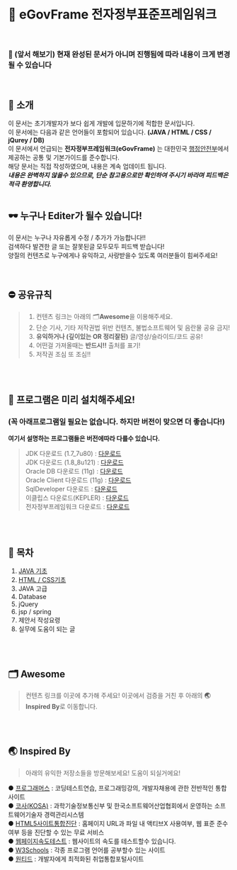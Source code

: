 # :flags:  eGovFrame 전자정부표준프레임워크  
<br>
  
### :hatching_chick: (앞서 해보기) 현재 완성된 문서가 아니며 진행됨에 따라 내용이 크게 변경될 수 있습니다
<br>

## :rabbit: 소개  
이 문서는 초기개발자가 보다 쉽게 개발에 입문하기에 적합한 문서입니다.<br>
이 문서에는 다음과 같은 언어들이 포함되어 있습니다. **(JAVA / HTML / CSS / jQurey / DB)** <br>
이 문서에서 언급되는 **전자정부프레임워크(eGovFrame)** 는 대한민국 [행정안전부](https://www.egovframe.go.kr/EgovIntro.jsp?menu=1&submenu=1)에서 제공하는 공통 및 기본가이드를 준수합니다.<br>
해당 문서는 직접 작성하였으며, 내용은 계속 업데이트 됩니다.<br>
***내용은 완벽하지 않을수 있으므로, 단순 참고용으로만 확인하여 주시기 바라며 피드백은 적극 환영합니다.***
<br>
<br>

## :dark_sunglasses:  누구나 Editer가 될수 있습니다!
이 문서는 누구나 자유롭게 수정 / 추가가 가능합니다!!<br>
검색하다 발견한 글 또는 잘못된글 모두모두 피드백 받습니다!<br>
양질의 컨텐츠로 누구에게나 유익하고, 사랑받을수 있도록 여러분들이 힘써주세요!<br>
<br>
<br>

## :no_entry: 공유규칙
> 1. 컨텐츠 링크는 아래의 :card_index_dividers:**Awesome**을 이용해주세요.
> 2. 단순 기사, 기타 저작권법 위반 컨텐츠, 불법소프트웨어 및 음란물 공유 금지!
> 3. **유익하거나 (깊이있는 OR 정리잘된)** 글/영상/슬라이드/코드 공유!
> 4. 어떤걸 가져올때는 **반드시!!** 출처를 표기!
> 5. 저작권 조심 또 조심!!
<br>
<br>

## :herb: 프로그램은 미리 설치해주세요! 
### (꼭 아래프로그램일 필요는 없습니다. 하지만 버전이 맞으면 더 좋습니다!)
**여기서 설명하는 프로그램들은 버전에따라 다를수 있습니다.**


> JDK 다운로드 (1.7_7u80)        : [다운로드](https://www.oracle.com/technetwork/java/javase/downloads/java-archive-downloads-javase7-521261.html)<br>
> JDK 다운로드 (1.8_8u121)        : [다운로드](https://www.oracle.com/technetwork/java/javase/downloads/java-archive-javase8-2177648.html)<br>
> Oracle DB 다운로드 (11g)       : [다운로드](https://www.oracle.com/technetwork/database/enterprise-edition/downloads/index.html)<br>
> Oracle Client 다운로드 (11g)    : [다운로드](https://www.oracle.com/database/technologies/instant-client/downloads.html)<br>
> SqlDeveloper 다운로드     : [다운로드](https://www.oracle.com/tools/downloads/sqldev-v192-downloads.html)<br>
> 이클립스 다운로드(KEPLER)          : [다운로드](https://www.eclipse.org/downloads/packages/release/kepler)<br>
> 전자정부프레임워크 다운로드 : [다운로드](https://www.egovframe.go.kr/EgovRunEnvReleaseNote.jsp?menu=3&submenu=1)<br>
<br>
<br>

## :mag_right: 목차
1. [JAVA 기초](https://github.com/dlwlrma-xyz/eGovFrame/blob/master/JAVA_%EA%B8%B0%EC%B4%88.md)<br>
2. [HTML / CSS기초](https://github.com/dlwlrma-xyz/eGovFrame/blob/master/HTML_CSS_%EA%B8%B0%EC%B4%88.md)<br>
3. JAVA 고급<br>
4. Database<br>
5. jQuery<br>
6. jsp / spring<br>
7. 제안서 작성요령<br>
8. 실무에 도움이 되는 글<br>
<br>
<br>


## :card_index_dividers: Awesome
> 컨텐츠 링크를 이곳에 추가해 주세요!
> 이곳에서 검증을 거친 후 아래의 **:earth_asia: Inspired By**로 이동합니다.
<br>
<br>

## :earth_asia: Inspired By
> 아래의 유익한 저장소들을 방문해보세요! 도움이 되실거에요!<br>

● [프로그래머스](https://programmers.co.kr/) : 코딩테스트연습, 프로그래밍강의, 개발자채용에 관한 전반적인 통합사이트<br>
● [코사(KOSA)](https://career.sw.or.kr/) : 과학기술정보통신부 및 한국소프트웨어산업협회에서 운영하는 소프트웨어기술자 경력관리시스템<br>
● [HTML5사이트통합진단](https://www.koreahtml5.kr/front/diagnosis/diagnosticUrl.do) : 홈페이지 URL과 파일 내 액티브X 사용여부, 웹 표준 준수여부 등을 진단할 수 있는 무료 서비스<br>
● [웹페이지속도테스트](https://www.webpagetest.org/) : 웹사이트의 속도를 테스트할수 있습니다.<br>
● [W3Schools](https://www.w3schools.com/) : 각종 프로그램 언어를 공부할수 있는 사이트<br>
● [원티드](https://www.wanted.co.kr) : 개발자에게 최적화된 취업통합포털사이트<br>

